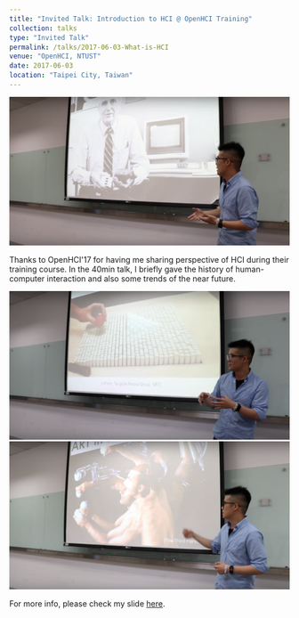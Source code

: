 ```yaml
---
title: "Invited Talk: Introduction to HCI @ OpenHCI Training"
collection: talks
type: "Invited Talk"
permalink: /talks/2017-06-03-What-is-HCI
venue: "OpenHCI, NTUST"
date: 2017-06-03
location: "Taipei City, Taiwan"
---
```


<img src='/images/openhci1.png'>

Thanks to OpenHCI'17 for having me sharing perspective of HCI during their training course. In the 40min talk, I briefly gave the history of human-computer interaction and also some trends of the near future.

<img src='/images/openhci2.png'>

<img src='/images/openhci3.png'>

For more info, please check my slide [here](https://goo.gl/HxX58b).
